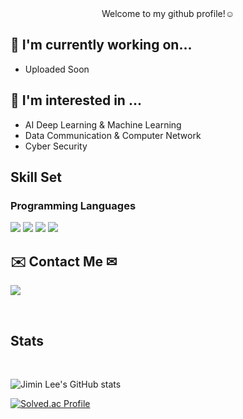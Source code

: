 <div align="center">    Welcome to my github profile!☺️
<br/>
<div align="left"> 
  
## 🔭 I'm currently working on...
 - Uploaded Soon

## 🌱 I'm interested in ...
 - AI Deep Learning & Machine Learning
 - Data Communication & Computer Network
 - Cyber Security

## Skill Set  

### Programming Languages  
<img src="https://img.shields.io/badge/Python-3776AB?style=rounded-lg&logo=Python&logoColor=yellow"/> <img src="https://img.shields.io/badge/C-A8B9CC?style=rounded-lg&logo=C&logoColor=orange"/> <img src="https://img.shields.io/badge/C++-00599C?style=rounded-lg&logo=cplusplus&logoColor=white"> <img src="https://img.shields.io/badge/spring-#6DB33F?style=rounded-lg&logo=Spring&logoColor=lightgreen"/></a>


## ✉️ Contact Me ✉
<a href="2001joe@korea.ac.kr" target="_blank"><img src="https://img.shields.io/badge/2001joe@korea.ac.kr-EA4335?style=flat&logo=g&logoColor=EA4335"/></a>

<br/>


## Stats  
<br/>  

![Jimin Lee's GitHub stats](https://github-readme-stats.vercel.app/api?username=easyminnn&show_icons=true&theme=radical)

[![Solved.ac Profile](http://mazassumnida.wtf/api/v2/generate_badge?boj=2001joe)](https://solved.ac/2001joe)
